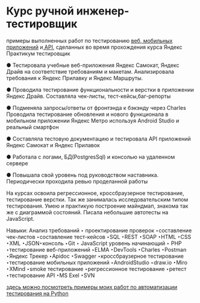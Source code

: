 # Курс ручной инженер-тестировщик
примеры выполненных работ по тестированию <a href="https://github.com/DiRastikhina/DianaRastikhinaPortfolioQA/tree/main/%D0%B2%D0%B5%D0%B1-%D0%BF%D1%80%D0%B8%D0%BB%D0%BE%D0%B6%D0%B5%D0%BD%D0%B8%D0%B5">веб</a>,<a href="https://github.com/DiRastikhina/DianaRastikhinaPortfolioQA/tree/main/%D0%BC%D0%BE%D0%B1%D0%B8%D0%BB%D1%8C%D0%BD%D0%BE%D0%B5%20%D0%BF%D1%80%D0%B8%D0%BB%D0%BE%D0%B6%D0%B5%D0%BD%D0%B8%D0%B5"> мобильных приложений</a> и<a href="https://github.com/DiRastikhina/DianaRastikhinaPortfolioQA/tree/main/API"> API</a>, сделанных во время прохождения курса Яндекс Практикум тестировщик

● Тестировала учебные веб-приложения Яндекс Самокат, Яндекс Драйв на соответствие требованиям и макетам. Анализировала требования к Яндекс Прилавку и Яндекс Маршруты.

● Проводила тестирование функциональности и верстки в приложении Яндекс Драйв. Составляла чек-листы, тест-кейсы,баг-репорты 

● Подменяла запросы/ответы от фронтэнда к бэкэнду через Charles Проводила тестирование обновления и нового функционала в мобильном приложении Яндекс Метро используя Android Studio и реальный смартфон

● Составляла тестовую документацию и тестировала API приложений Яндекс Самокат и Яндекс Прилавок

● Работала с логами, БД(PostgresSql) и консолью на удаленном сервере

● Повышала свой уровень под руководством наставника. Периодически проходила ревью проделанной работы

На курсах освоила регрессионное, кроссбраузерное тестирование, тестирование верстки. Так же занималась исследовательским типом тестирования. Умею и практикую построение майндмап, знакома так же с диаграммой состояний. Писала небольшие автотесты на JavaScript.

Навыки: 
Анализ требований ‣ проектирование проверок ‣составление чек-листов ‣составление тест-кейсов ‣SQL ‣REST ‣SOAP ‣HTML ‣CSS ‣XML ‣JSON‣консоль ‣Git ‣ JavaScript уровень начинающий ‣ PHP ‣тестирование веб-приложений ‣ELMA ‣DevTools ‣Charles ‣Postman ‣Яндекс Трекер ‣Apidoc ‣Swagger ‣кроссбраузерное тестирование ‣тестирование мобильных приложений ‣AndroidStudio ‣draw.io ‣Miro ‣XMind ‣smoke тестирование ‣регрессионное тестирование ‣ретест ‣тестирование API ‣MS Exel ‣SVN

<a href="https://github.com/DiRastikhina/selenium_auto_test_course"> здесь можно посмотреть примеры моих работ по автоматизации тестирования на Python </a>
